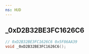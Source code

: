 ```yaml
---
ns: HUD
---
```

## _0xD2B32BE3FC1626C6

```c
// 0xD2B32BE3FC1626C6 0x5F86AA39
void _0xD2B32BE3FC1626C6();
```


